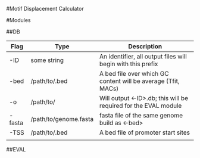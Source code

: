#Motif Displacement Calculator

#Modules

##DB

| Flag | Type | Description |
|------|------|-------------| 
|-ID| some string |An identifier, all output files will begin with this prefix
|-bed  |/path/to/.bed|A bed file over which GC content will be average (Tfit, MACs) 
|-o|/path/to/ |Will output <-ID>.db; this will be required for the EVAL module
|-fasta|/path/to/genome.fasta|fasta file of the same genome build as <-bed> 
|-TSS  |/path/to/.bed|A bed file of promoter start sites  
|||

##EVAL

